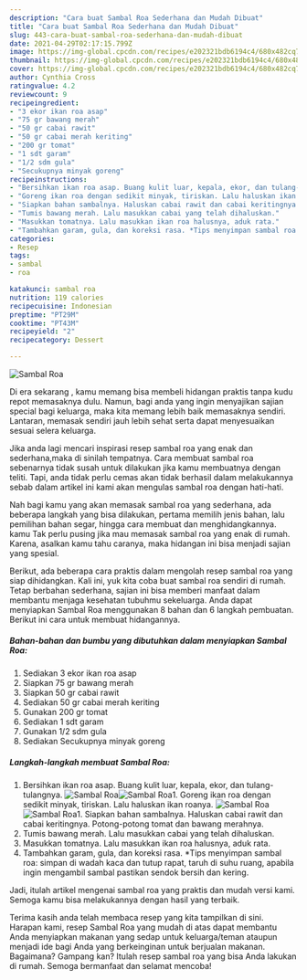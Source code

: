 ```yaml
---
description: "Cara buat Sambal Roa Sederhana dan Mudah Dibuat"
title: "Cara buat Sambal Roa Sederhana dan Mudah Dibuat"
slug: 443-cara-buat-sambal-roa-sederhana-dan-mudah-dibuat
date: 2021-04-29T02:17:15.799Z
image: https://img-global.cpcdn.com/recipes/e202321bdb6194c4/680x482cq70/sambal-roa-foto-resep-utama.jpg
thumbnail: https://img-global.cpcdn.com/recipes/e202321bdb6194c4/680x482cq70/sambal-roa-foto-resep-utama.jpg
cover: https://img-global.cpcdn.com/recipes/e202321bdb6194c4/680x482cq70/sambal-roa-foto-resep-utama.jpg
author: Cynthia Cross
ratingvalue: 4.2
reviewcount: 9
recipeingredient:
- "3 ekor ikan roa asap"
- "75 gr bawang merah"
- "50 gr cabai rawit"
- "50 gr cabai merah keriting"
- "200 gr tomat"
- "1 sdt garam"
- "1/2 sdm gula"
- "Secukupnya minyak goreng"
recipeinstructions:
- "Bersihkan ikan roa asap. Buang kulit luar, kepala, ekor, dan tulang-tulangnya."
- "Goreng ikan roa dengan sedikit minyak, tiriskan. Lalu haluskan ikan roanya."
- "Siapkan bahan sambalnya. Haluskan cabai rawit dan cabai keritingnya. Potong-potong tomat dan bawang merahnya."
- "Tumis bawang merah. Lalu masukkan cabai yang telah dihaluskan."
- "Masukkan tomatnya. Lalu masukkan ikan roa halusnya, aduk rata."
- "Tambahkan garam, gula, dan koreksi rasa. *Tips menyimpan sambal roa: simpan di wadah kaca dan tutup rapat, taruh di suhu ruang, apabila ingin mengambil sambal pastikan sendok bersih dan kering."
categories:
- Resep
tags:
- sambal
- roa

katakunci: sambal roa 
nutrition: 119 calories
recipecuisine: Indonesian
preptime: "PT29M"
cooktime: "PT43M"
recipeyield: "2"
recipecategory: Dessert

---
```



![Sambal Roa](https://img-global.cpcdn.com/recipes/e202321bdb6194c4/680x482cq70/sambal-roa-foto-resep-utama.jpg)

Di era  sekarang , kamu memang bisa membeli hidangan praktis tanpa kudu repot memasaknya dulu. Namun, bagi anda yang ingin menyajikan sajian special bagi keluarga, maka kita memang lebih baik memasaknya sendiri. Lantaran, memasak sendiri jauh lebih sehat serta dapat menyesuaikan sesuai selera keluarga.

Jika anda lagi mencari inspirasi resep sambal roa yang enak dan sederhana,maka di sinilah tempatnya. Cara membuat sambal roa  sebenarnya tidak susah untuk dilakukan jika kamu membuatnya dengan teliti. Tapi, anda tidak perlu cemas akan tidak berhasil dalam melakukannya 
sebab dalam artikel ini kami akan mengulas sambal roa dengan hati-hati.  



Nah bagi kamu yang akan memasak sambal roa yang sederhana, ada beberapa langkah yang bisa dilakukan, pertama memilih jenis bahan, lalu pemilihan bahan segar, hingga cara membuat dan menghidangkannya. kamu Tak perlu pusing jika mau memasak sambal roa yang enak di rumah. Karena, asalkan kamu  tahu caranya, maka hidangan ini bisa menjadi sajian yang spesial.

Berikut, ada beberapa cara praktis  dalam mengolah resep sambal roa yang siap dihidangkan. Kali ini, yuk kita coba buat sambal roa sendiri di rumah. Tetap berbahan sederhana, sajian ini bisa memberi manfaat dalam membantu menjaga kesehatan tubuhmu sekeluarga. Anda dapat menyiapkan Sambal Roa menggunakan 8 bahan dan 6 langkah pembuatan. Berikut ini cara untuk membuat hidangannya.

<!--inarticleads1-->

##### Bahan-bahan dan bumbu yang dibutuhkan dalam menyiapkan Sambal Roa:

1. Sediakan 3 ekor ikan roa asap
1. Siapkan 75 gr bawang merah
1. Siapkan 50 gr cabai rawit
1. Sediakan 50 gr cabai merah keriting
1. Gunakan 200 gr tomat
1. Sediakan 1 sdt garam
1. Gunakan 1/2 sdm gula
1. Sediakan Secukupnya minyak goreng




<!--inarticleads2-->

##### Langkah-langkah membuat Sambal Roa:

1. Bersihkan ikan roa asap. Buang kulit luar, kepala, ekor, dan tulang-tulangnya.
<img src="https://img-global.cpcdn.com/steps/ee771af401b660b3/160x128cq70/sambal-roa-langkah-memasak-1-foto.jpg" alt="Sambal Roa"><img src="https://img-global.cpcdn.com/steps/dc55571b3ff63c0a/160x128cq70/sambal-roa-langkah-memasak-1-foto.jpg" alt="Sambal Roa">1. Goreng ikan roa dengan sedikit minyak, tiriskan. Lalu haluskan ikan roanya.
<img src="https://img-global.cpcdn.com/steps/bd95f0ad66fdf866/160x128cq70/sambal-roa-langkah-memasak-2-foto.jpg" alt="Sambal Roa"><img src="https://img-global.cpcdn.com/steps/093c476c4af6edc0/160x128cq70/sambal-roa-langkah-memasak-2-foto.jpg" alt="Sambal Roa">1. Siapkan bahan sambalnya. Haluskan cabai rawit dan cabai keritingnya. Potong-potong tomat dan bawang merahnya.
1. Tumis bawang merah. Lalu masukkan cabai yang telah dihaluskan.
1. Masukkan tomatnya. Lalu masukkan ikan roa halusnya, aduk rata.
1. Tambahkan garam, gula, dan koreksi rasa. *Tips menyimpan sambal roa: simpan di wadah kaca dan tutup rapat, taruh di suhu ruang, apabila ingin mengambil sambal pastikan sendok bersih dan kering.




Jadi, itulah artikel mengenai  sambal roa  yang praktis dan mudah versi kami. Semoga kamu bisa melakukannya dengan hasil yang terbaik. 

Terima kasih anda telah membaca resep yang kita tampilkan di sini. Harapan kami, resep  Sambal Roa yang mudah di atas dapat membantu Anda menyiapkan makanan yang sedap untuk keluarga/teman ataupun menjadi ide bagi Anda yang berkeinginan untuk berjualan makanan. Bagaimana? Gampang kan? Itulah resep sambal roa yang bisa Anda lakukan di rumah. Semoga bermanfaat dan selamat mencoba!

